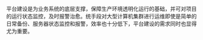 平台建设是为业务系统的底层支撑，保障生产环境透明化运行的基础，并可对项目的运行状态监控，及时报警治愈。统手段对大型计算机集群进行运维即使是简单的日常备份、服务器状态监控和报警，效率也十分低下，平台建设的需求同时也显得尤为重要。